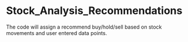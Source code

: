 # Stock_Analysis_Recommendations
The code will assign a recommend buy/hold/sell based on stock movements and user entered data points.
